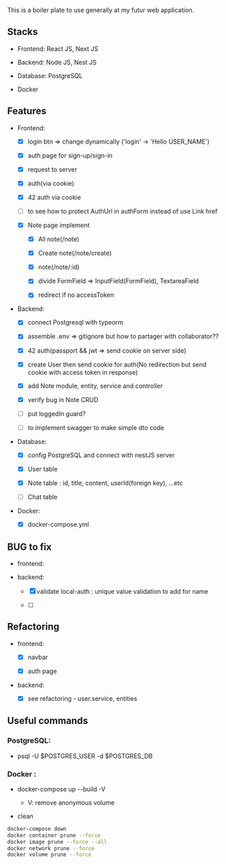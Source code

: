 This is a boiler plate to use generally at my futur web application.

## Stacks

- Frontend: React JS, Next JS

- Backend: Node JS, Nest JS

- Database: PostgreSQL

- Docker

## Features

- Frontend:

  - [x] login btn => change dynamically ('login' -> 'Hello USER_NAME')

  - [x] auth page for sign-up/sign-in

  - [x] request to server

  - [x] auth(via cookie)

  - [x] 42 auth via cookie

  - [ ] to see how to protect AuthUrl in authForm instead of use Link href

  - [x] Note page implement

    - [x] All note(/note)

    - [x] Create note(/note/create)

    - [x] note(/note/:id)

    - [x] divide FormField => InputField(FormField), TextareaField

    - [x] redirect if no accessToken

- Backend:

  - [x] connect Postgresql with typeorm

  - [x] assemble .env => gitignore but how to partager with collaborator??

  - [x] 42 auth(passport && jwt => send cookie on server side)

  - [x] create User then send cookie for auth(No redirection but send cookie with access token in response)

  - [x] add Note module, entity, service and controller

  - [x] verify bug in Note CRUD

  - [ ] put loggedIn guard?

  - [ ] to implement swagger to make simple dto code

- Database:

  - [x] config PostgreSQL and connect with nestJS server

  - [x] User table

  - [x] Note table : id, title, content, userId(foreign key), ...etc

  - [ ] Chat table

- Docker:

  - [x] docker-compose.yml

## BUG to fix

- frontend:

- backend:

  - [x] validate local-auth : unique value validation to add for name

  - [ ]

## Refactoring

- frontend:

  - [x] navbar

  - [x] auth page

- backend:

  - [x] see refactoring - user.service, entities

## Useful commands

### PostgreSQL:

- psql -U $POSTGRES_USER -d $POSTGRES_DB

### Docker :

- docker-compose up --build -V

  - V: remove anonymous volume

- clean

```bash
docker-compose down
docker container prune --force
docker image prune --force --all
docker network prune --force
docker volume prune --force
```
